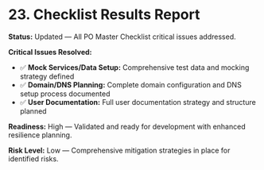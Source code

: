 # **23. Checklist Results Report**

**Status:** Updated — All PO Master Checklist critical issues addressed.

**Critical Issues Resolved:**
- ✅ **Mock Services/Data Setup:** Comprehensive test data and mocking strategy defined
- ✅ **Domain/DNS Planning:** Complete domain configuration and DNS setup process documented
- ✅ **User Documentation:** Full user documentation strategy and structure planned

**Readiness:** High — Validated and ready for development with enhanced resilience planning.

**Risk Level:** Low — Comprehensive mitigation strategies in place for identified risks.